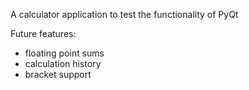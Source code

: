 A calculator application to test the functionality of PyQt

Future features:
- floating point sums
- calculation history
- bracket support